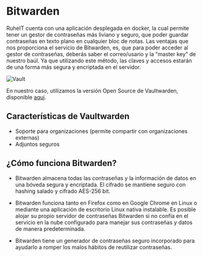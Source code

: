 # Bitwarden

RuheIT cuenta con una aplicación desplegada en docker, la cual permite tener un gestor de contraseñas más liviano y seguro, que poder guardar contraseñas en texto plano en cualquier bloc de notas. Las ventajas que nos proporciona el servicio de Bitwarden, es, que para poder acceder al gestor de contraseñas, deberás saber el correo/usario y la "master key" de nuestro baúl. Ya que utilizando este método, las claves y accesos estarán de una forma más segura y encriptada en el servidor.

![Vault](https://i.pcmag.com/imagery/reviews/05JPSXpKxx9c5oL8wwZMAkX-27..v1622837895.png)

En nuestro caso, utilizamos la versión Open Source de Vaultwarden, disponible [aquí](https://github.com/dani-garcia/vaultwarden).


## Características de Vaultwarden

 * Soporte para organizaciones (permite compartir con organizaciones externas)
 * Adjuntos seguros

## ¿Cómo funciona Bitwarden?

* Bitwarden almacena todas las contraseñas y la información de datos en una bóveda segura y encriptada. El cifrado se mantiene seguro con hashing salado y cifrado AES-256 bit.

* Bitwarden funciona tanto en Firefox como en Google Chrome en Linux o mediante una aplicación de escritorio Linux nativa instalable.
Es posible alojar su propio servidor de contraseñas Bitwarden si no confía en el servicio en la nube configurado para manejar sus contraseñas y datos de manera predeterminada.

* Bitwarden tiene un generador de contraseñas seguro incorporado para ayudarlo a romper los malos hábitos de reutilizar contraseñas.